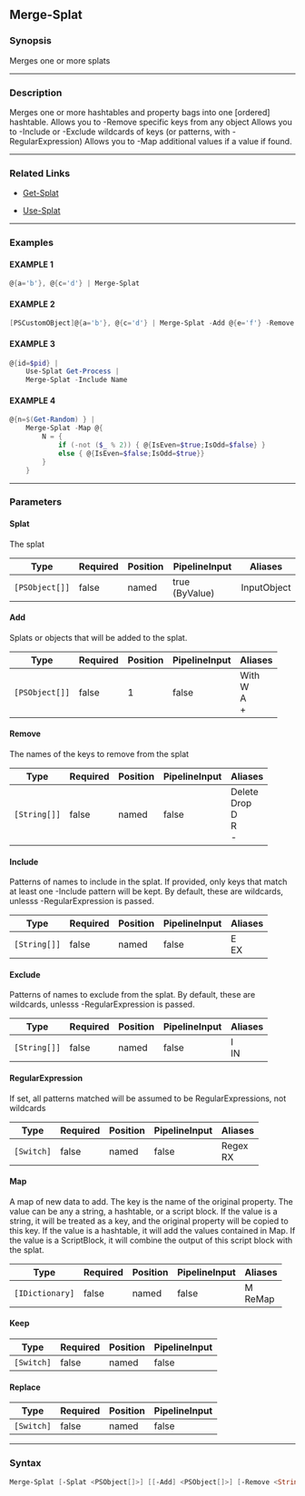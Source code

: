 Merge-Splat
-----------




### Synopsis
Merges one or more splats



---


### Description

Merges one or more hashtables and property bags into one [ordered] hashtable.
Allows you to -Remove specific keys from any object
Allows you to -Include or -Exclude wildcards of keys (or patterns, with -RegularExpression)
Allows you to -Map additional values if a value if found.



---


### Related Links
* [Get-Splat](Get-Splat.md)



* [Use-Splat](Use-Splat.md)





---


### Examples
#### EXAMPLE 1
```PowerShell
@{a='b'}, @{c='d'} | Merge-Splat
```

#### EXAMPLE 2
```PowerShell
[PSCustomOBject]@{a='b'}, @{c='d'} | Merge-Splat -Add @{e='f'} -Remove c
```

#### EXAMPLE 3
```PowerShell
@{id=$pid} |
    Use-Splat Get-Process |
    Merge-Splat -Include Name
```

#### EXAMPLE 4
```PowerShell
@{n=$(Get-Random) } |
    Merge-Splat -Map @{
        N = {
            if (-not ($_ % 2)) { @{IsEven=$true;IsOdd=$false} }
            else { @{IsEven=$false;IsOdd=$true}}
        }
    }
```



---


### Parameters
#### **Splat**

The splat






|Type          |Required|Position|PipelineInput |Aliases    |
|--------------|--------|--------|--------------|-----------|
|`[PSObject[]]`|false   |named   |true (ByValue)|InputObject|



#### **Add**

Splats or objects that will be added to the splat.






|Type          |Required|Position|PipelineInput|Aliases               |
|--------------|--------|--------|-------------|----------------------|
|`[PSObject[]]`|false   |1       |false        |With<br/>W<br/>A<br/>+|



#### **Remove**

The names of the keys to remove from the splat






|Type        |Required|Position|PipelineInput|Aliases                          |
|------------|--------|--------|-------------|---------------------------------|
|`[String[]]`|false   |named   |false        |Delete<br/>Drop<br/>D<br/>R<br/>-|



#### **Include**

Patterns of names to include in the splat.
If provided, only keys that match at least one -Include pattern will be kept.
By default, these are wildcards, unlesss -RegularExpression is passed.






|Type        |Required|Position|PipelineInput|Aliases |
|------------|--------|--------|-------------|--------|
|`[String[]]`|false   |named   |false        |E<br/>EX|



#### **Exclude**

Patterns of names to exclude from the splat.
By default, these are wildcards, unlesss -RegularExpression is passed.






|Type        |Required|Position|PipelineInput|Aliases |
|------------|--------|--------|-------------|--------|
|`[String[]]`|false   |named   |false        |I<br/>IN|



#### **RegularExpression**

If set, all patterns matched will be assumed to be RegularExpressions, not wildcards






|Type      |Required|Position|PipelineInput|Aliases     |
|----------|--------|--------|-------------|------------|
|`[Switch]`|false   |named   |false        |Regex<br/>RX|



#### **Map**

A map of new data to add.  The key is the name of the original property.
The value can be any a string, a hashtable, or a script block.
If the value is a string, it will be treated as a key, and the original property will be copied to this key.
If the value is a hashtable, it will add the values contained in Map.
If the value is a ScriptBlock, it will combine the output of this script block with the splat.






|Type           |Required|Position|PipelineInput|Aliases    |
|---------------|--------|--------|-------------|-----------|
|`[IDictionary]`|false   |named   |false        |M<br/>ReMap|



#### **Keep**




|Type      |Required|Position|PipelineInput|
|----------|--------|--------|-------------|
|`[Switch]`|false   |named   |false        |



#### **Replace**




|Type      |Required|Position|PipelineInput|
|----------|--------|--------|-------------|
|`[Switch]`|false   |named   |false        |





---


### Syntax
```PowerShell
Merge-Splat [-Splat <PSObject[]>] [[-Add] <PSObject[]>] [-Remove <String[]>] [-Include <String[]>] [-Exclude <String[]>] [-RegularExpression] [-Map <IDictionary>] [-Keep] [-Replace] [<CommonParameters>]
```
